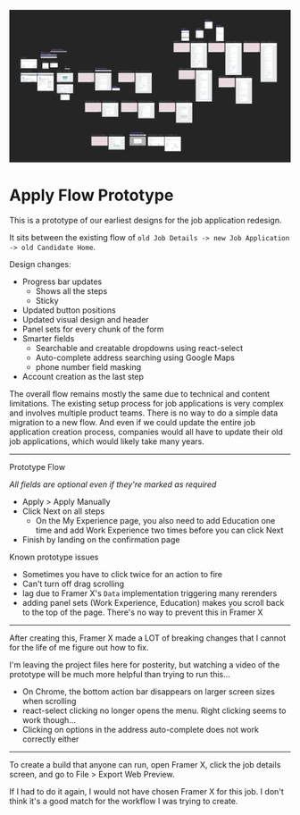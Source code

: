 ![Canvas Screenshot](./canvas-screenshot.png)

# Apply Flow Prototype

This is a prototype of our earliest designs for the job application redesign.

It sits between the existing flow of `old Job Details -> new Job Application -> old Candidate Home`.

Design changes:

- Progress bar updates
  - Shows all the steps
  - Sticky
- Updated button positions
- Updated visual design and header
- Panel sets for every chunk of the form
- Smarter fields
  - Searchable and creatable dropdowns using react-select
  - Auto-complete address searching using Google Maps
  - phone number field masking
- Account creation as the last step

The overall flow remains mostly the same due to technical and content limitations. The existing setup process for job applications is very complex and involves multiple product teams. There is no way to do a simple data migration to a new flow. And even if we could update the entire job application creation process, companies would all have to update their old job applications, which would likely take many years.

---

Prototype Flow

_All fields are optional even if they're marked as required_

- Apply > Apply Manually
- Click Next on all steps
  - On the My Experience page, you also need to add Education one time and add Work Experience two times before you can click Next
- Finish by landing on the confirmation page

Known prototype issues

- Sometimes you have to click twice for an action to fire
- Can't turn off drag scrolling
- lag due to Framer X's `Data` implementation triggering many rerenders
- adding panel sets (Work Experience, Education) makes you scroll back to the top of the page. There's no way to prevent this in Framer X

---

After creating this, Framer X made a LOT of breaking changes that I cannot for the life of me figure out how to fix.

I'm leaving the project files here for posterity, but watching a video of the prototype will be much more helpful than trying to run this...

- On Chrome, the bottom action bar disappears on larger screen sizes when scrolling
- react-select clicking no longer opens the menu. Right clicking seems to work though...
- Clicking on options in the address auto-complete does not work correctly either

---

To create a build that anyone can run, open Framer X, click the job details screen, and go to File > Export Web Preview.

If I had to do it again, I would not have chosen Framer X for this job. I don't think it's a good match for the workflow I was trying to create.
